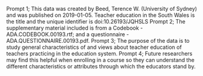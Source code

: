 Prompt 1; This data was created by Beed, Terence W. (University of Sydney) and was published on 2019-01-05. Teacher education in the South Wales is the title and the unique identifier is doi:10.26193/JQHSLS
Prompt 2; The supplementary material included is from a Codebook - ADA.CODEBOOK.00193.rtf; and a questionnaire - ADA.QUESTIONNAIRE.00193.pdf. 
Prompt 3; The purpose of the data is to study general characteristics of and views about teacher education of teachers practicing in the education system.
Prompt 4; Future researchers may find this helpful when enrolling in a course so they can understand the different characteristics or attributes through which the educators stand by. 
